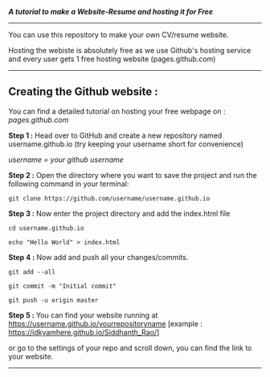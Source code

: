 ***A tutorial to make a Website-Resume and hosting it for Free***

___

You can use this repository to make your own CV/resume website.

Hosting the webiste is absolutely free as we use Github's hosting service and every user gets 1 free hosting website (pages.github.com)

___

 ## Creating the Github website : 

You can find a detailed tutorial on hosting your free webpage on : *pages.github.com*

**Step 1 :** 
Head over to GitHub and create a new repository named username.github.io (try keeping your username short for convenience)

_username = your github username_

**Step 2 :**
Open the directory where you want to save the project and run the following command in your terminal: 

```git clone https://github.com/username/username.github.io```

**Step 3 :**
Now enter the project directory and add the index.html file

```cd username.github.io```

```echo "Hello World" > index.html```

**Step 4 :**
Now add and push all your changes/commits.

```git add --all```

```git commit -m "Initial commit"```

```git push -u origin master```

**Step 5 :**
You can find your website running at https://username.github.io/yourrepositoryname
[example : https://idkyamhere.github.io/Siddhanth_Rao/]

or go to the settings of your repo and scroll down, you can find the link to your website.

___
